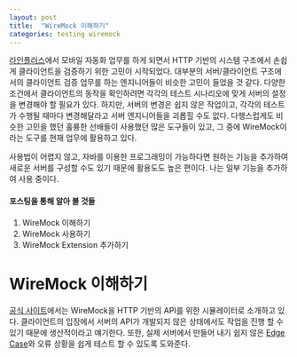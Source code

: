 ```yaml
---
layout: post
title:  "WireMock 이해하기"
categories: testing wiremock
---
```

[라인플러스](http://linepluscorp.com/)에서 모바일 자동화 업무를 하게 되면서 HTTP 기반의 시스템 구조에서 손쉽게 클라이언트을 검증하기 위한 고민이 시작되었다.
대부분의 서버/클라이언트 구조에서의 클라이언트 검증 업무를 하는 엔지니어들이 비슷한 고민이 들었을 것 같다. 다양한 조건에서 클라이언트의 동작을 확인하려면 각각의 테스트 시나리오에 맞게 서버의 설정을 변경해야 할 필요가 있다. 하지만, 서버의 변경은 쉽지 않은 작업이고, 각각의 테스트가 수행될 때마다 변경해달라고 서버 엔지니어들을 괴롭힐 수도 없다. 다행스럽게도 비슷한 고민을 했던 훌륭한 선배들이 사용했던 많은 도구들이 있고, 그 중에 WireMock이라는 도구를 현재 업무에 활용하고 있다.

사용법이 어렵지 않고, 자바를 이용한 프로그래밍이 가능하다면 원하는 기능을 추가하여 새로운 서버를 구성할 수도 있기 때문에 활용도도 높은 편이다. 나는 일부 기능을 추가하여 사용 중이다.

#### 포스팅을 통해 알아 볼 것들
1. WireMock 이해하기
2. WireMock 사용하기
3. WireMock Extension 추가하기

# WireMock 이해하기
[공식 사이트](http://wiremock.org/)에서는 WireMock을 HTTP 기반의 API를 위한 시뮬레이터로 소개하고 있다.
클라이언트의 입장에서 서버의 API가 개발되지 않은 상태에서도 작업을 진행 할 수 있기 때문에 생산적이라고 얘기한다. 또한, 실제 서버에서 만들어 내기 쉽지 않은 [Edge Case](https://en.wikipedia.org/wiki/Edge_case)와 오류 상황을 
쉽게 테스트 할 수 있도록 도와준다.